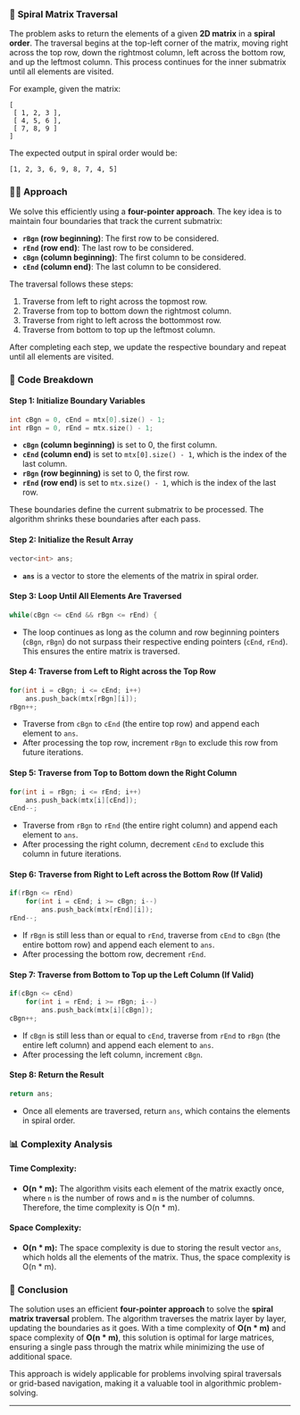 ### 🔄 **Spiral Matrix Traversal**

The problem asks to return the elements of a given **2D matrix** in a **spiral order**. The traversal begins at the top-left corner of the matrix, moving right across the top row, down the rightmost column, left across the bottom row, and up the leftmost column. This process continues for the inner submatrix until all elements are visited.

For example, given the matrix:

```
[
 [ 1, 2, 3 ],
 [ 4, 5, 6 ],
 [ 7, 8, 9 ]
]
```

The expected output in spiral order would be:

```
[1, 2, 3, 6, 9, 8, 7, 4, 5]
```

### 🧑‍💻 **Approach**

We solve this efficiently using a **four-pointer approach**. The key idea is to maintain four boundaries that track the current submatrix:
- **`rBgn` (row beginning)**: The first row to be considered.
- **`rEnd` (row end)**: The last row to be considered.
- **`cBgn` (column beginning)**: The first column to be considered.
- **`cEnd` (column end)**: The last column to be considered.

The traversal follows these steps:
1. Traverse from left to right across the topmost row.
2. Traverse from top to bottom down the rightmost column.
3. Traverse from right to left across the bottommost row.
4. Traverse from bottom to top up the leftmost column.

After completing each step, we update the respective boundary and repeat until all elements are visited.

### 📝 **Code Breakdown**

#### Step 1: Initialize Boundary Variables

```cpp
int cBgn = 0, cEnd = mtx[0].size() - 1;
int rBgn = 0, rEnd = mtx.size() - 1;
```

- **`cBgn` (column beginning)** is set to 0, the first column.
- **`cEnd` (column end)** is set to `mtx[0].size() - 1`, which is the index of the last column.
- **`rBgn` (row beginning)** is set to 0, the first row.
- **`rEnd` (row end)** is set to `mtx.size() - 1`, which is the index of the last row.

These boundaries define the current submatrix to be processed. The algorithm shrinks these boundaries after each pass.

#### Step 2: Initialize the Result Array

```cpp
vector<int> ans;
```

- **`ans`** is a vector to store the elements of the matrix in spiral order.

#### Step 3: Loop Until All Elements Are Traversed

```cpp
while(cBgn <= cEnd && rBgn <= rEnd) {
```

- The loop continues as long as the column and row beginning pointers (`cBgn`, `rBgn`) do not surpass their respective ending pointers (`cEnd`, `rEnd`). This ensures the entire matrix is traversed.

#### Step 4: Traverse from Left to Right across the Top Row

```cpp
for(int i = cBgn; i <= cEnd; i++)
    ans.push_back(mtx[rBgn][i]);
rBgn++;
```

- Traverse from `cBgn` to `cEnd` (the entire top row) and append each element to `ans`.
- After processing the top row, increment `rBgn` to exclude this row from future iterations.

#### Step 5: Traverse from Top to Bottom down the Right Column

```cpp
for(int i = rBgn; i <= rEnd; i++)
    ans.push_back(mtx[i][cEnd]);
cEnd--;
```

- Traverse from `rBgn` to `rEnd` (the entire right column) and append each element to `ans`.
- After processing the right column, decrement `cEnd` to exclude this column in future iterations.

#### Step 6: Traverse from Right to Left across the Bottom Row (If Valid)

```cpp
if(rBgn <= rEnd)
    for(int i = cEnd; i >= cBgn; i--)
        ans.push_back(mtx[rEnd][i]);
rEnd--;
```

- If `rBgn` is still less than or equal to `rEnd`, traverse from `cEnd` to `cBgn` (the entire bottom row) and append each element to `ans`.
- After processing the bottom row, decrement `rEnd`.

#### Step 7: Traverse from Bottom to Top up the Left Column (If Valid)

```cpp
if(cBgn <= cEnd)            
    for(int i = rEnd; i >= rBgn; i--)
        ans.push_back(mtx[i][cBgn]);
cBgn++;
```

- If `cBgn` is still less than or equal to `cEnd`, traverse from `rEnd` to `rBgn` (the entire left column) and append each element to `ans`.
- After processing the left column, increment `cBgn`.

#### Step 8: Return the Result

```cpp
return ans;
```

- Once all elements are traversed, return `ans`, which contains the elements in spiral order.

### 📊 **Complexity Analysis**

#### Time Complexity:
- **O(n * m):** The algorithm visits each element of the matrix exactly once, where `n` is the number of rows and `m` is the number of columns. Therefore, the time complexity is O(n * m).

#### Space Complexity:
- **O(n * m):** The space complexity is due to storing the result vector `ans`, which holds all the elements of the matrix. Thus, the space complexity is O(n * m).

### 🌟 **Conclusion**

The solution uses an efficient **four-pointer approach** to solve the **spiral matrix traversal** problem. The algorithm traverses the matrix layer by layer, updating the boundaries as it goes. With a time complexity of **O(n * m)** and space complexity of **O(n * m)**, this solution is optimal for large matrices, ensuring a single pass through the matrix while minimizing the use of additional space.

This approach is widely applicable for problems involving spiral traversals or grid-based navigation, making it a valuable tool in algorithmic problem-solving.

---